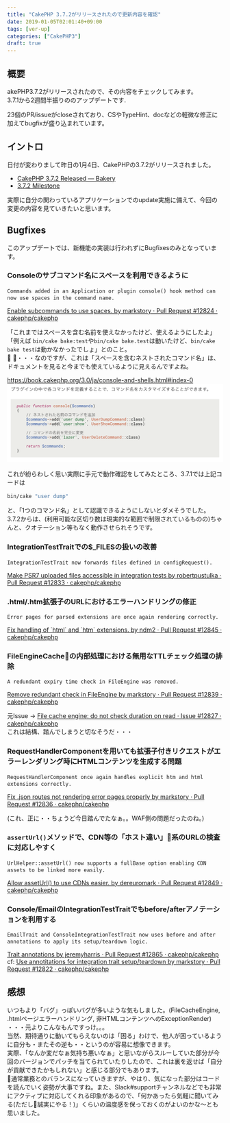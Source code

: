 ```yaml
---
title: "CakePHP 3.7.2がリリースされたので更新内容を確認"
date: 2019-01-05T02:01:40+09:00
tags: [ver-up]
categories: ["CakePHP3"]
draft: true
---
```

## 概要
akePHP3.7.2がリリースされたので、その内容をチェックしてみます。  
3.7.1から2週間半振りののアップデートです.

23個のPR/issueがcloseされており、CSやTypeHint、docなどの軽微な修正に加えてbugfixが盛り込まれています。

<!--more-->

## イントロ
日付が変わりまして昨日の1月4日、CakePHPの3.7.2がリリースされました。

* [CakePHP 3\.7\.2 Released — Bakery](https://bakery.cakephp.org/2019/01/03/cakephp_372_released.html)
* [3\.7\.2 Milestone](https://github.com/cakephp/cakephp/milestone/187?closed=1)

実際に自分の関わっているアプリケーションでのupdate実施に備えて、今回の変更の内容を見ていきたいと思います。

## Bugfixes
このアップデートでは、新機能の実装は行われずにBugfixesのみとなっています。

### Consoleのサブコマンド名にスペースを利用できるように

```
Commands added in an Application or plugin console() hook method can now use spaces in the command name.
```
[Enable subcommands to use spaces\. by markstory · Pull Request \#12824 · cakephp/cakephp](https://github.com/cakephp/cakephp/pull/12824)

「これまではスペースを含む名前を使えなかったけど、使えるようにしたよ」「例えば `bin/cake bake:test`や`bin/cake bake.test`は動いたけど、`bin/cake bake test`は動かなかったでしょ」とのこと。  

・・・なのですが、これは「スペースを含むネストされたコマンド名」は、ドキュメントを見ると今までも使えているように見えるんですよね。

https://book.cakephp.org/3.0/ja/console-and-shells.html#index-0
![](/images/posts/2019-01-05-02-49-21.png)

これが紛らわしく思い実際に手元で動作確認をしてみたところ、3.7.1では上記コードは

```sh
bin/cake "user dump"
```
と、「1つのコマンド名」として認識できるようにしないとダメそうでした。  
3.7.2からは、(利用可能な区切り数は現実的な範囲で制限されているものの)ちゃんと、クオテーション等もなく動作させられそうです。

### IntegrationTestTraitでの$_FILESの扱いの改善
```
IntegrationTestTrait now forwards files defined in configRequest().
```
[Make PSR7 uploaded files accessible in integration tests by robertpustulka · Pull Request \#12833 · cakephp/cakephp](https://github.com/cakephp/cakephp/pull/12833)

### .html/.htm拡張子のURLにおけるエラーハンドリングの修正
```
Error pages for parsed extensions are once again rendering correctly.
```
[Fix handling of \`html\` and \`htm\` extensions\. by ndm2 · Pull Request \#12845 · cakephp/cakephp](https://github.com/cakephp/cakephp/pull/12845)

### FileEngineCacheの内部処理における無用なTTLチェック処理の排除
```
A redundant expiry time check in FileEngine was removed.
```
[Remove redundant check in FileEngine by markstory · Pull Request \#12839 · cakephp/cakephp](https://github.com/cakephp/cakephp/pull/12839)

元Issue -> [File cache engine: do not check duration on read · Issue \#12827 · cakephp/cakephp](https://github.com/cakephp/cakephp/issues/12827)  
これは結構、踏んでしまうと切なそうだ・・・

### RequestHandlerComponentを用いても拡張子付きリクエストがエラーレンダリング時にHTMLコンテンツを生成する問題

```
RequestHandlerComponent once again handles explicit htm and html extensions correctly.
```
[Fix \.json routes not rendering error pages properly by markstory · Pull Request \#12836 · cakephp/cakephp](https://github.com/cakephp/cakephp/pull/12836)

(これ、正に・・ちょうど今日踏んでたなぁ。。WAF側の問題だったのね。)

### `assertUrl()`メソッドで、CDN等の「ホスト違い」系のURLの検査に対応しやすく
```
UrlHelper::assetUrl() now supports a fullBase option enabling CDN assets to be linked more easily.
```
[Allow assetUrl\(\) to use CDNs easier\. by dereuromark · Pull Request \#12849 · cakephp/cakephp](https://github.com/cakephp/cakephp/pull/12849)

### Console/EmailのIntegrationTestTraitでもbefore/afterアノテーションを利用する
```
EmailTrait and ConsoleIntegrationTestTrait now uses before and after annotations to apply its setup/teardown logic.
```
[Trait annotations by jeremyharris · Pull Request \#12865 · cakephp/cakephp](https://github.com/cakephp/cakephp/pull/12865)  
cf: [Use annotitations for integration trait setup/teardown by markstory · Pull Request \#12822 · cakephp/cakephp](https://github.com/cakephp/cakephp/pull/12822)

## 感想
いつもより「バグ」っぽいバグが多いような気もしました。(FileCacheEngine, .htmlページエラーハンドリング, 非HTMLコンテンツへのExceptionRender)  
・・・元よりこんなもんですっけ。。。  
当然、期待通りに動いてもらえないのは「困る」わけで、他人が困っているように自分も・またその逆も・・というのが容易に想像できます。  
実際、「なんか変だなぁ気持ち悪いなぁ」と思いながらスルーしていた部分が今回のバージョンでパッチを当てられていたりしたので、これは裏を返せば「自分が貢献できたかもしれない」と感じる部分でもあります。  
通常業務とのバランスになっていきますが、やはり、気になった部分はコードを読んでいく姿勢が大事ですね。また、Slack#supportチャンネルなどでも非常にアクティブに対応してくれる印象があるので、「何かあったら気軽に聞いてみる(ただし誠実にやる！)」くらいの温度感を保っておくのがよいのかな〜とも思いました。